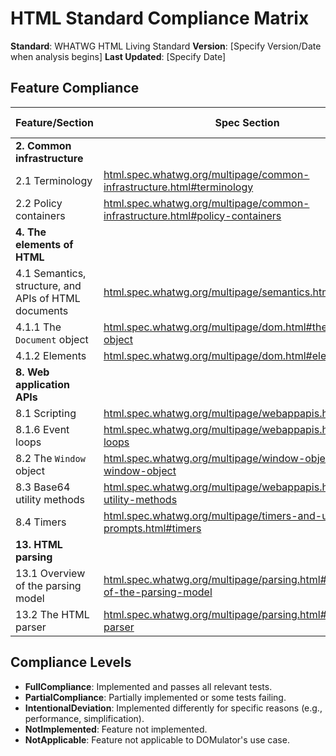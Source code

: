 # HTML Standard Compliance Matrix

**Standard**: WHATWG HTML Living Standard
**Version**: [Specify Version/Date when analysis begins]
**Last Updated**: [Specify Date]

## Feature Compliance

| Feature/Section | Spec Section | Implemented | Compliance Level | Test Coverage | Notes |
|---|---|---|---|---|---|
| **2. Common infrastructure** |  |  |  |  |  |
| 2.1 Terminology | [html.spec.whatwg.org/multipage/common-infrastructure.html#terminology](https://html.spec.whatwg.org/multipage/common-infrastructure.html#terminology) |  |  |  |  |
| 2.2 Policy containers | [html.spec.whatwg.org/multipage/common-infrastructure.html#policy-containers](https://html.spec.whatwg.org/multipage/common-infrastructure.html#policy-containers) |  |  |  |  |
| **4. The elements of HTML** |  |  |  |  |  |
| 4.1 Semantics, structure, and APIs of HTML documents | [html.spec.whatwg.org/multipage/semantics.html](https://html.spec.whatwg.org/multipage/semantics.html) |  |  |  |  |
| 4.1.1 The `Document` object | [html.spec.whatwg.org/multipage/dom.html#the-document-object](https://html.spec.whatwg.org/multipage/dom.html#the-document-object) |  |  |  |  |
| 4.1.2 Elements | [html.spec.whatwg.org/multipage/dom.html#elements](https://html.spec.whatwg.org/multipage/dom.html#elements) |  |  |  |  |
| **8. Web application APIs** |  |  |  |  |  |
| 8.1 Scripting | [html.spec.whatwg.org/multipage/webappapis.html#scripting](https://html.spec.whatwg.org/multipage/webappapis.html#scripting) |  |  |  |  |
| 8.1.6 Event loops | [html.spec.whatwg.org/multipage/webappapis.html#event-loops](https://html.spec.whatwg.org/multipage/webappapis.html#event-loops) |  |  |  |  |
| 8.2 The `Window` object | [html.spec.whatwg.org/multipage/window-object.html#the-window-object](https://html.spec.whatwg.org/multipage/window-object.html#the-window-object) |  |  |  |  |
| 8.3 Base64 utility methods | [html.spec.whatwg.org/multipage/webappapis.html#base64-utility-methods](https://html.spec.whatwg.org/multipage/webappapis.html#base64-utility-methods) |  |  |  |  |
| 8.4 Timers | [html.spec.whatwg.org/multipage/timers-and-user-prompts.html#timers](https://html.spec.whatwg.org/multipage/timers-and-user-prompts.html#timers) |  |  |  |  |
| **13. HTML parsing** |  |  |  |  |  |
| 13.1 Overview of the parsing model | [html.spec.whatwg.org/multipage/parsing.html#overview-of-the-parsing-model](https://html.spec.whatwg.org/multipage/parsing.html#overview-of-the-parsing-model) |  |  |  |  |
| 13.2 The HTML parser | [html.spec.whatwg.org/multipage/parsing.html#the-html-parser](https://html.spec.whatwg.org/multipage/parsing.html#the-html-parser) |  |  |  |  |

## Compliance Levels
- **FullCompliance**: Implemented and passes all relevant tests.
- **PartialCompliance**: Partially implemented or some tests failing.
- **IntentionalDeviation**: Implemented differently for specific reasons (e.g., performance, simplification).
- **NotImplemented**: Feature not implemented.
- **NotApplicable**: Feature not applicable to DOMulator's use case.
